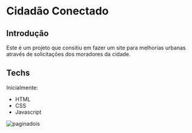 <h1>Cidadão Conectado</h1>
<h2>Introdução</h2>
<p>Este é um projeto que consitiu em fazer um site para melhorias urbanas através de solicitações dos moradores da cidade.</p>
<h2>Techs</h2>
<p>Inicialmente:</p>
<ul>
  <li>HTML</li>
  <li>CSS</li>
  <li>Javascript</li>
</ul>

![paginadois](https://github.com/user-attachments/assets/3c5154e7-008d-4c27-a45f-e7b93556a590)
